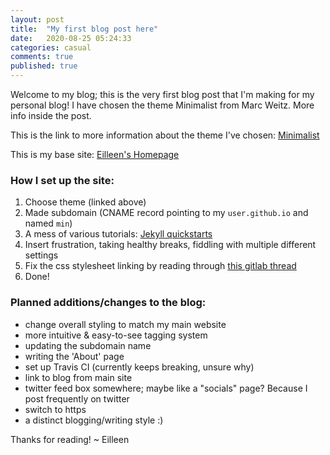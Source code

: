 ```yaml
---
layout: post
title:  "My first blog post here"
date:   2020-08-25 05:24:33 
categories: casual
comments: true
published: true
---
```


Welcome to my blog; this is the very first blog post that I'm making for my personal blog! I have chosen the theme Minimalist from Marc Weitz. More info inside the post.

<!--more-->

This is the link to more information about the theme I've chosen: [Minimalist][minimalist-origin]

This is my base site: [Eilleen's Homepage][eilleeenz]

### How I set up the site:

1. Choose theme (linked above)
2. Made subdomain (CNAME record pointing to my `user.github.io` and named `min`)
3. A mess of various tutorials: [Jekyll quickstarts][jekyll-docs]
4. Insert frustration, taking healthy breaks, fiddling with multiple different settings
5. Fix the css stylesheet linking by reading through [this gitlab thread][gitlab-thread]
6. Done!

### Planned additions/changes to the blog:
- change overall styling to match my main website
- more intuitive & easy-to-see tagging system
- updating the subdomain name
- writing the 'About' page
- set up Travis CI (currently keeps breaking, unsure why)
- link to blog from main site
- twitter feed box somewhere; maybe like a "socials" page? Because I post frequently on twitter
- switch to https
- a distinct blogging/writing style :)

Thanks for reading!
~ Eilleen

[minimalist-origin]: http://marc-weitz.de/minimalist/
[eilleeenz]:   https://eilleeenz.com/
[jekyll-docs]: https://jekyllrb.com/docs/
[gitlab-thread]: https://gitlab.com/pages/jekyll/-/issues/22